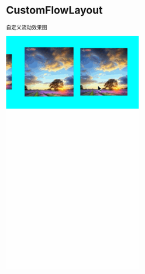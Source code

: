 # CustomFlowLayout
自定义流动效果图

![image](https://github.com/fancy88/CustomFlowLayout/blob/master/picture.gif)
